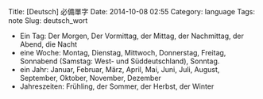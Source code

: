 Title: [Deutsch] 必備單字
Date: 2014-10-08 02:55
Category: language
Tags: note
Slug: deutsch_wort

* Ein Tag: Der Morgen, Der Vormittag, der Mittag, der Nachmittag, der Abend, die Nacht
* eine Woche: Montag, Dienstag, Mittwoch, Donnerstag, Freitag, Sonnabend (Samstag: West- und Süddeutschland), Sonntag.
* ein Jahr: Januar, Februar, März, April, Mai, Juni, Juli, August, September, Oktober, November, Dezember
* Jahreszeiten: Frühling, der Sommer, der Herbst, der Winter
